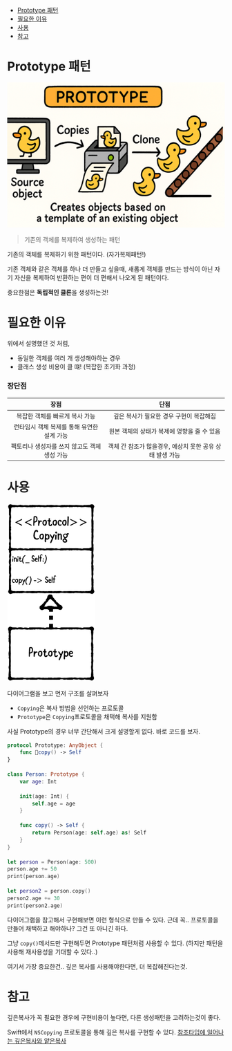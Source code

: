 - [Prototype 패턴](#Prototype%20패턴)
- [필요한 이유](#필요한%20이유)
- [사용](#사용)
- [참고](#참고)
# Prototype 패턴
![prototype](../../images/Prototype-image.png)

> 기존의 객체를 복제하여 생성하는 패턴

기존의 객체를 복제하기 위한 패턴이다. (자가복제패턴!)

기존 객체와 같은 객체를 하나 더 만들고 싶을때, 새롭게 객체를 만드는 방식이 아닌 자기 자신을 복제하여 반환하는 편이 더 편해서 나오게 된 패턴이다.

중요한점은 **독립적인 클론**을 생성하는것!
# 필요한 이유
위에서 설명했던 것 처럼,
- 동일한 객체를 여러 개 생성해야하는 경우
- 클래스 생성 비용이 클 떄! (복잡한 초기화 과정)
### 장단점

| **장점**                    | **단점**                            |
| :-------------------------: | :---------------------------------: |
| 복잡한 객체를 빠르게 복사 가능         | 깊은 복사가 필요한 경우 구현이 복잡해짐            |
| 런타임시 객체 복제를 통해 유연한 설계 가능  | 원본 객체의 상태가 복제에 영향을 줄 수 있음         |
| 팩토리나 생성자를 쓰지 않고도 객체 생성 가능 | 객체 간 참조가 많을경우, 예상치 못한 공유 상태 발생 가능 |

# 사용
![diagram](../../images/Prototype-diagram.png)

다이어그램을 보고 먼저 구조를 살펴보자
- `Copying`은 복사 방법을 선언하는 프로토콜
- `Prototype`은 `Copying`프로토콜을 채택해 복사를 지원함

사실 Prototype의 경우 너무 간단해서 크게 설명할게 없다. 
바로 코드를 보자.
```swift
protocol Prototype: AnyObject {
    func copy() -> Self
}

class Person: Prototype {
    var age: Int

    init(age: Int) {
        self.age = age
    }

    func copy() -> Self {
        return Person(age: self.age) as! Self
    }
}

let person = Person(age: 500)
person.age += 50
print(person.age)

let person2 = person.copy()
person2.age += 30
print(person2.age)
```
다이어그램을 참고해서 구현해보면 이런 형식으로 만들 수 있다.
근데 꼭.. 프로토콜을 만들어 채택하고 해야하나? 그건 또 아니긴 하다.

그냥 `copy()`메서드만 구현해두면 Prototype 패턴처럼 사용할 수 있다.
(하지만 패턴을 사용해 재사용성을 기대할 수 있다..)

여기서 가장 중요한건.. 깊은 복사를 사용해야한다면, 더 복잡해진다는것.
# 참고
깊은복사가 꼭 필요한 경우에 구현비용이 높다면, 다른 생성패턴을 고려하는것이 좋다.

Swift에서 `NSCopying` 프로토콜을 통해 깊은 복사를 구현할 수 있다.
[참조타입에 일어나는 깊은복사와 얕은복사](../../sub/참조타입에%20일어나는%20깊은복사와%20얕은복사.md)
